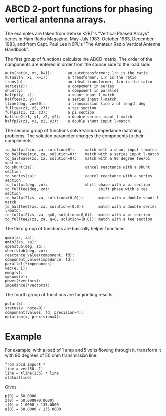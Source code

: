 # ABCD 2-port functions for phasing vertical antenna arrays. 

The examples are taken from Gehrke K2BT's "Vertical Phased Arrays"
series in Ham Radio Magazine, May-July 1983, October 1983, December 1983,
and from Capt. Paul Lee N6PL's "The Amateur Radio Vertical Antenna Handbook".

The first group of functions calculate the ABCD matrix.
The order of the components are entered in order from the
source side to the load side.

```
auto(ratio, xt, k=1):       an autotransformer; 1:n is the ratio
mutual(n, x1, k=1):         a transformer; 1:n is the ratio
trans(n):                   an ideal transformer; 1:n is the ratio
series(z):                  a component in series
shunt(y):                   a component in parallel
halfpi(y, z):               a shunt input l-match
halftee(z, y):              a series input l-match
tline(deg, zo=50):          a transmission line z of length deg
fulltee(z1, z2, z3):        a tee section
fullpi(z1, z2, z3):         a pi section
halftee2(z1, y1, z2, y2):   a double series input l-match
halfpi2(z1, y1, z2, y2):    a double shunt input l-match
```

The second group of functions solve various impedance matching problems.
The solution parameter changes the components to their compliments.

```
to_halfpi(rin, za, solution=0):     match with a shunt input l-match
to_halftee(rin, za, solution=0):    match with a series input l-match
to_halfwave(zs, za, solution=0):    match with a 90 degree tee/pi section
to_shunt(za):                       cancel reactance with a shunt section
to_series(za):                      cancel reactance with a series section
to_fullpi(deg, zo):                 shift phase with a pi section
to_fulltee(deg, zo):                      shift phase with a tee section
to_halfpi2(zs, za, solution=(0,0)):       match with a double shunt l-match
to_halftee2(zs, za, solution=(0,0)):      match with a double series l-match
to_fullpi2(zs, za, q=0, solution=(0,0)):  match with a pi section
to_fulltee2(zs, za, q=0, solution=(0,0)): match with a tee section
```

The third group of functions are basically helper functions

```
qmin(zs, za):
qmin2(zs, za):
openstub(deg, zo):
shortstub(deg, zo):
reactance_value(component, fd):
component_value(impedance, fd):
parallel(*impedances):
vec(e, i):
emag(v):
ephase(v):
power(*vectors):
impedance(*vectors):
```

The fourth group of functions are for printing results:

```
polar(x):
status(v, note=0):
component(values, fd, precision=4):
notation(x, precision=4):
```

# Example

For example, with a load of 1 amp and 5 volts flowing through it, transform
it with 90 degrees of 50 ohm transmission line.


```
from abcd import *
line = vec(50, 1)
line = tline(135) * line
status(line)
```

Gives

```
p(0) = 50.0000
z(0) = 50.0000+0.0000j
i(0) = 1.0000 / 135.0000
e(0) = 50.0000 / 135.0000
```







